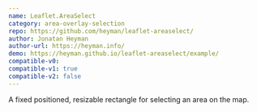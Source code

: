 ```yaml
---
name: Leaflet.AreaSelect
category: area-overlay-selection
repo: https://github.com/heyman/leaflet-areaselect/
author: Jonatan Heyman
author-url: https://heyman.info/
demo: https://heyman.github.io/leaflet-areaselect/example/
compatible-v0:
compatible-v1: true
compatible-v2: false
---
```


A fixed positioned, resizable rectangle for selecting an area on the map.
